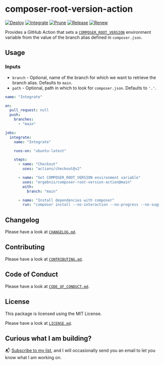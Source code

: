 # composer-root-version-action

[![Deploy](https://github.com/ergebnis/composer-root-version-action/workflows/Deploy/badge.svg?branch=main)](https://github.com/ergebnis/composer-root-version-action/actions)
[![Integrate](https://github.com/ergebnis/composer-root-version-action/workflows/Integrate/badge.svg?branch=main)](https://github.com/ergebnis/composer-root-version-action/actions)
[![Prune](https://github.com/ergebnis/composer-root-version-action/workflows/Prune/badge.svg?branch=main)](https://github.com/ergebnis/composer-root-version-action/actions)
[![Release](https://github.com/ergebnis/composer-root-version-action/workflows/Release/badge.svg?branch=main)](https://github.com/ergebnis/composer-root-version-action/actions)
[![Renew](https://github.com/ergebnis/composer-root-version-action/workflows/Renew/badge.svg?branch=main)](https://github.com/ergebnis/composer-root-version-action/actions)

Provides a GitHub Action that sets a [`COMPOSER_ROOT_VERSION`](https://getcomposer.org/doc/03-cli.md#composer-root-version) environment variable from the value of the branch alias defined in `composer.json`.

## Usage

### Inputs

* `branch` - Optional, name of the branch for which we want to retrieve the branch alias. Defaults to `main`.
* `path` - Optional, path in which to look for `composer.json`. Defaults to `'.'`.

```yaml
name: "Integrate"

on:
  pull_request: null
  push:
    branches:
      - "main"

jobs:
  integrate:
    name: "Integrate"

    runs-on: "ubuntu-latest"

    steps:
      - name: "Checkout"
        uses: "actions/checkout@v2"

      - name: "Set COMPOSER_ROOT_VERSION environment variable"
        uses: "ergebnis/composer-root-version-action@main"
        with:
          branch: "main"

      - name: "Install dependencies with composer"
        run: "composer install --no-interaction --no-progress --no-suggest"
```

## Changelog

Please have a look at [`CHANGELOG.md`](CHANGELOG.md).

## Contributing

Please have a look at [`CONTRIBUTING.md`](.github/CONTRIBUTING.md).

## Code of Conduct

Please have a look at [`CODE_OF_CONDUCT.md`](https://github.com/ergebnis/.github/blob/main/CODE_OF_CONDUCT.md).

## License

This package is licensed using the MIT License.

Please have a look at [`LICENSE.md`](LICENSE.md).

## Curious what I am building?

:mailbox_with_mail: [Subscribe to my list](https://localheinz.com/projects/), and I will occasionally send you an email to let you know what I am working on.
